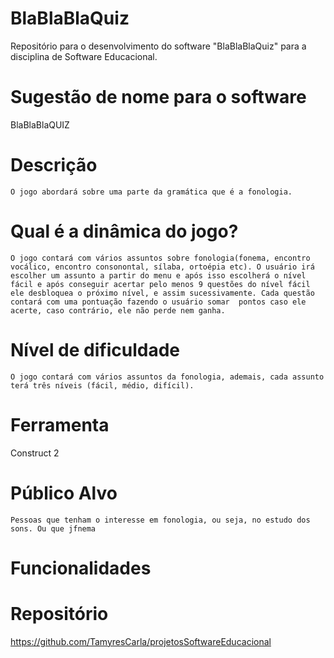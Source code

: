 # BlaBlaBlaQuiz

Repositório para o desenvolvimento do software "BlaBlaBlaQuiz" para a disciplina de Software Educacional.

# Sugestão de nome para o software
BlaBlaBlaQUIZ

# Descrição 
	O jogo abordará sobre uma parte da gramática que é a fonologia. 
	
# Qual é a dinâmica do jogo?
	O jogo contará com vários assuntos sobre fonologia(fonema, encontro vocálico, encontro consonontal, sílaba, ortoépia etc). O usuário irá escolher um assunto a partir do menu e após isso escolherá o nível fácil e após conseguir acertar pelo menos 9 questões do nível fácil ele desbloquea o próximo nível, e assim sucessivamente. Cada questão contará com uma pontuação fazendo o usuário somar  pontos caso ele acerte, caso contrário, ele não perde nem ganha. 

# Nível de dificuldade
	O jogo contará com vários assuntos da fonologia, ademais, cada assunto terá três níveis (fácil, médio, difícil). 

# Ferramenta
Construct 2

# Público Alvo
	Pessoas que tenham o interesse em fonologia, ou seja, no estudo dos sons. Ou que jfnema

# Funcionalidades 


# Repositório
https://github.com/TamyresCarla/projetosSoftwareEducacional

